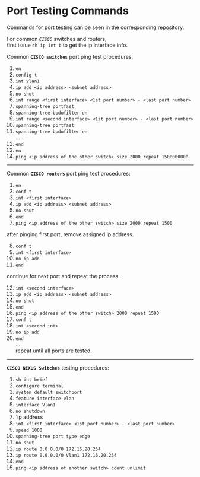 # Port Testing Commands
Commands for port testing can be seen in the corresponding repository.  
  
For common *`CISCO`* switches and routers,  
first issue `sh ip int b` to get the ip interface info.  
  
Common **`CISCO switches`** port ping test procedures:  
1. `en`
2. `config t`
3. `int vlan1`
4. `ip add <ip address> <subnet address>`
5. `no shut`
6. `int range <first interface> <1st port number> - <last port number>`
7. `spanning-tree portfast`
8. `spanning-tree bpdufilter en`
9. `int range <second interface> <1st port number> - <last port number>`
10. `spanning-tree portfast`
11. `spanning-tree bpdufilter en`  
...  
12. `end`
13. `en`
14. `ping <ip address of the other switch> size 2000 repeat 1500000000`

----
  
Common **`CISCO routers`** port ping test procedures:  
1. `en`
2. `conf t`
3. `int <first interface>`
4. `ip add <ip address> <subnet address>`
5. `no shut`
6. `end`
7. `ping <ip address of the other switch> size 2000 repeat 1500`  
  
after pinging first port, remove assigned ip address.  
  
8. `conf t`
9. `int <first interface>`
10. `no ip add`
11. `end`
  
continue for next port and repeat the process.  
  
12. `int <second interface>`
13. `ip add <ip address> <subnet address>`
14. `no shut`
15. `end`
16. `ping <ip address of the other switch> 2000 repeat 1500`
17. `conf t`
18. `int <second int>`
19. `no ip add`
20. `end`  
...  
repeat until all ports are tested.

----
  
**`CISCO NEXUS Switches`** testing procedures:  
1. `sh int brief`
2. `configure terminal`
3. `system default switchport`
4. `feature interface-vlan`
5. `interface Vlan1`
6. `no shutdown`
7. `ip address <ip address>
8. `int <first interface> <1st port number> - <last port number>`
9. `speed 1000`
10. `spanning-tree port type edge`
11. `no shut`
12. `ip route 0.0.0.0/0 172.16.20.254`
13. `ip route 0.0.0.0/0 Vlan1 172.16.20.254`
14. `end`
15. `ping <ip address of another switch> count unlimit`
